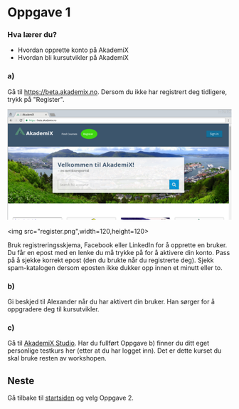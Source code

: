 # Oppgave 1

### Hva lærer du?
* Hvordan opprette konto på AkademiX
* Hvordan bli kursutvikler på AkademiX


### a)
Gå til https://beta.akademix.no. Dersom du ikke har registrert deg tidligere, trykk på "Register". 

![Registrer deg](register2.png)

<img src="register.png",width=120,height=120>

Bruk registreringsskjema, Facebook eller LinkedIn for å opprette en bruker. Du får en epost med en lenke du må trykke på for å aktivere din konto. Pass på å sjekke korrekt epost (den du brukte når du registrerte deg). Sjekk spam-katalogen dersom eposten ikke dukker opp innen et minutt eller to.

### b)
Gi beskjed til Alexander når du har aktivert din bruker. Han sørger for å oppgradere deg til kursutvikler.

### c)

Gå til [AkademiX Studio](https://beta.akademix.no:18010). Har du fullført Oppgave b) finner du ditt eget personlige testkurs her (etter at du har logget inn). Det er dette kurset du skal bruke resten av workshopen. 




## Neste
Gå tilbake til [startsiden](../README.md#oppgaver) og velg Oppgave 2.
